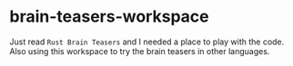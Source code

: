 # brain-teasers-workspace

Just read `Rust Brain Teasers` and I needed a place to play with the code.
Also using this workspace to try the brain teasers in other languages.
